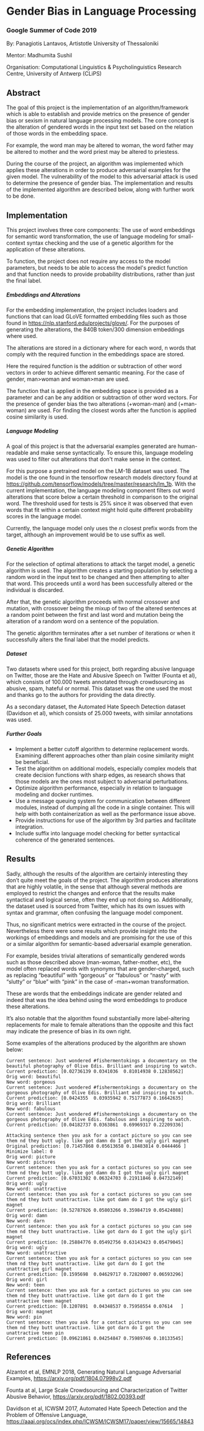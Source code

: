 # Gender Bias in Language Processing 
### Google Summer of Code 2019

By: Panagiotis Lantavos, Artistotle University of Thessaloniki

Mentor: Madhumita Sushil

Organisation: Computational Linguistics & Psycholinguistics Research Centre, University of Antwerp (CLiPS)

## Abstract

The goal of this project is the implementation of an algorithm/framework which is able to establish and provide metrics on the presence of gender bias or sexism in natural language processing models. The core concept is the alteration of gendered words in the input text set based on the relation of those words in the embedding space.

For example, the word man may be altered to woman, the word father may be altered to mother and the word priest may be altered to priestess.

During the course of the project, an algorithm was implemented which applies these alterations in order to produce adversarial examples for the given model. The vulnerability of the model to this adversarial attack is used to determine the presence of gender bias. The implementation and results of the implemented algorithm are described below, along with further work to be done.

## Implementation

This project involves three core components: The use of word embeddings for semantic word transformation, the use of language modeling for small-context syntax checking and the use of a genetic algorithm for the application of these alterations. 

To function, the project does not require any access to the model parameters, but needs to be able to access the model's predict function and that function needs to provide probability distributions, rather than just the final label.

##### Embeddings and Alterations

For the embedding implementation, the project includes loaders and functions that can load GLoVE formatted embedding files such as those found in https://nlp.stanford.edu/projects/glove/. For the purposes of generating the alterations, the 840B token/300  dimension embeddings where used. 

The alterations are stored in a dictionary where for each word, n words that comply with the required function in the embeddings space are stored. 

Here the required function is the addition or subtraction of other word vectors in order to achieve different semantic meaning. For the case of gender, man>woman and woman>man are used.

The function that is applied in the embedding space is provided as a parameter and can be any addition or subtraction of other word vectors. For the presence of gender bias the two alterations (+woman-man) and (+man-woman) are used. For finding the closest words after the function is applied cosine similarity is used.

##### Language Modeling

A goal of this project is that the adversarial examples generated are human-readable and make sense syntactically. To ensure this, language modeling was used to filter out alterations that don't make sense in the context.

For this purpose a pretrained model on the LM-1B dataset was used. The model is the one found in the tensorflow research models directory found at https://github.com/tensorflow/models/tree/master/research/lm_1b. With the current implementation, the language modeling component filters out word alterations that score below a certain threshold in comparison to the original word. The threshold used for tests is 25% since it was observed that even words that fit within a certain context might hold quite different probability scores in the language model.

Currently, the language model only uses the *n* closest prefix words from the target, although an improvement would be to use suffix as well. 

##### Genetic Algorithm

For the selection of optimal alterations to attack the target model, a genetic algorithm is used. The algorithm creates a starting population by selecting a random word in the input text to be changed and then attempting to alter that word. This proceeds until a word has been successfully altered or the individual is discarded. 

After that, the genetic algorithm proceeds with normal crossover and mutation, with crossover being the mixup of two of the altered sentences at a random point between the first and last word and mutation being the alteration of a random word on a sentence of the population.

The genetic algorithm terminates after a set number of iterations or when it successfully alters the final label that the model predicts.

##### Dataset

Two datasets where used for this project, both regarding abusive language on Twitter, those are the Hate and Abusive Speech on Twitter (Founta et al), which consists of 100.000 tweets annotated through crowdsourcing as abusive, spam, hateful or normal. This dataset was the one used the most and thanks go to the authors for providing the data directly. 

As a secondary dataset, the Automated Hate Speech Detection dataset (Davidson et al), which consists of 25.000 tweets, with similar annotations was used.


##### Further Goals

* Implement a better cutoff algorithm to determine replacement words. Examining different approaches other than plain cosine similarity might be beneficial.
* Test the algorithm on additional models, especially complex models that create decision functions with sharp edges, as research shows that those models are the ones most subject to adversarial perturbations.
* Optimize algorithm performance, especially in relation to language modeling and docker runtimes.
* Use a message queuing system for communication between different modules, instead of dumping all the code in a single container. This will help with both containerization as well as the performance issue above. 
* Provide instructions for use of the algorithm by 3rd parties and facilitate integration.
* Include suffix into language model checking for better syntactical coherence of the generated sentences.

## Results

Sadly, although the results of the algorithm are certainly interesting they don’t quite meet the goals of the project. The algorithm produces alterations that are highly volatile, in the sense that although several methods are employed to restrict the changes and enforce that the results make syntactical and logical sense, often they end up not doing so. Additionally, the dataset used is sourced from Twitter, which has its own issues with syntax and grammar, often confusing the language model component. 

Thus, no significant metrics were extracted in the course of the project. Nevertheless there were some results which provide insight into the workings of embeddings and models and are promising for the use of this or a similar algorithm for semantic-based adversarial example generation. 

For example, besides trivial alterations of semantically gendered words such as those described above (man-woman, father-mother, etc), the model often replaced words with synonyms that are gender-charged, such as replacing “beautiful” with “gorgeous” or “fabulous” or “nasty” with “slutty” or “blue” with “pink” in the case of -man+woman transformation. 

These are words that the embeddings indicate are gender related and indeed that was the idea behind using the word embeddings to produce these alterations.

It’s also notable that the algorithm found substantially more label-altering replacements for male to female alterations than the opposite and this fact may indicate the presence of bias in its own right.

Some examples of the alterations produced by the algorithm are shown below: 
```
Current sentence: Just wondered #fishermentokings a documentary on the beautiful photography of Olive Edis. Brilliant and inspiring to watch.
Current prediction: [0.02736139 0.0341036  0.81014938 0.12838562]
Orig word: beautiful
New word: gorgeous
Current sentence: Just wondered #fishermentokings a documentary on the gorgeous photography of Olive Edis. Brilliant and inspiring to watch.
Current prediction: [0.0424355  0.03935942 0.75177873 0.16642635]
Orig word: Brilliant
New word: fabulous
Current sentence: Just wondered #fishermentokings a documentary on the gorgeous photography of Olive Edis. fabulous and inspiring to watch.
Current prediction: [0.04182737 0.0363861  0.69969317 0.22209336]
```
```
Attacking sentence then you ask for a contact picture so you can see them nd they butt ugly. like got damn do I got the ugly girl magnet
Original prediction: [0.71457868 0.05613658 0.18483814 0.0444466 ]
Minimize label: 0
Orig word: picture
New word: pictures
Current sentence: then you ask for a contact pictures so you can see them nd they butt ugly. like got damn do I got the ugly girl magnet
Current prediction: [0.67031302 0.06324703 0.21911846 0.04732149]
Orig word: ugly
New word: unattractive
Current sentence: then you ask for a contact pictures so you can see them nd they butt unattractive. like got damn do I got the ugly girl magnet
Current prediction: [0.52787926 0.05803266 0.35984719 0.05424088]
Orig word: damn
New word: darn
Current sentence: then you ask for a contact pictures so you can see them nd they butt unattractive. like got darn do I got the ugly girl magnet
Current prediction: [0.25884776 0.05492756 0.63143423 0.05479045]
Orig word: ugly
New word: unattractive
Current sentence: then you ask for a contact pictures so you can see them nd they butt unattractive. like got darn do I got the unattractive girl magnet
Current prediction: [0.1595698  0.04629717 0.72820007 0.06593296]
Orig word: girl
New word: teen
Current sentence: then you ask for a contact pictures so you can see them nd they butt unattractive. like got darn do I got the unattractive teen magnet
Current prediction: [0.1207891  0.04348537 0.75958554 0.07614   ]
Orig word: magnet
New word: pin
Current sentence: then you ask for a contact pictures so you can see them nd they butt unattractive. like got darn do I got the unattractive teen pin
Current prediction: [0.09621861 0.04254847 0.75989746 0.10133545]
```

## References

Alzantot et al, EMNLP 2018, Generating Natural Language Adversarial Examples, https://arxiv.org/pdf/1804.07998v2.pdf

Founta at al, Large Scale Crowdsourcing and Characterization of Twitter Abusive Behavior, https://arxiv.org/pdf/1802.00393.pdf

Davidson et al, ICWSM 2017, Automated Hate Speech Detection and the Problem of Offensive Language, https://aaai.org/ocs/index.php/ICWSM/ICWSM17/paper/view/15665/14843
